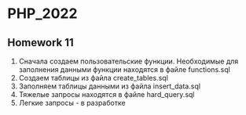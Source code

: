 # PHP_2022

## Homework 11

1. Сначала создаем пользовательские функции. Необходимые для заполнения данными функции находятся в файле functions.sql
2. Создаем таблицы из файла create_tables.sql
3. Заполняем таблицы данными из файла insert_data.sql
4. Тяжелые запросы находятся в файле hard_query.sql
5. Легкие запросы - в разработке

